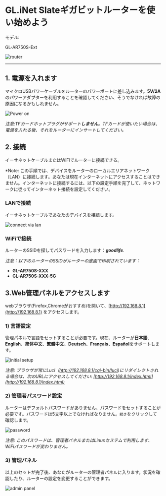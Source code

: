 # GL.iNet Slateギガビットルーターを使い始めよう

モデル:

GL-AR750S-Ext

![router](https://static.gl-inet.com/docs/jp/3/setup/slate/first-time_setup/router.jpg)



---

## 1. 電源を入れます 

マイクロUSBパワーケーブルをルーターのパワーポートに差し込みます。**5V/2A**のパワーアダプターを利用することを確認してください、そうでなければ故障の原因になるかもしれません。

![Power on](https://static.gl-inet.com/docs/en/3/setup/slate/first-time_setup/power1.jpg)



*注意:TFカードホットプラグがサポート**しません**。TFカードが使いたい場合は、電源を入れる後、それをルーターにインサートしてください。*



## 2. 接続 

イーサネットケーブルまたはWiFiでルーターに接続できる。

*Note: この手順では、デバイスをルーターのローカルエリアネットワーク（LAN）に接続します。あなたは現在インターネットにアクセスすることはできません。インターネットに接続するには、以下の設定手順を完了して、ネットワークに従ってインターネット接続を設定してください。



### LANで接続 
イーサネットケーブルであなたのデバイスを接続します。

![connect via lan](https://static.gl-inet.com/docs/en/3/setup/slate/first-time_setup/connect.jpg)



### WiFiで接続
ルーターのSSIDを探してパスワードを入力します：***goodlife***.

*注意：以下のルーターのSSIDがルーターの底面で印刷されています：*

- **GL-AR750S-XXX**
- **GL-AR750S-XXX-5G**




## 3.Web管理パネルをアクセスします

webブラウザ(Firefox,Chromeがおすすめ)を開いて、[http://192.168.8.1](http://192.168.8.1) をアクセスします。



### 1) 言語設定
管理パネルで言語をセットすることが必要です。現在、ルーターが**日本語**、**English**、**简体中文**、**繁體中文**、**Deutsch**、**Français**、**Español**をサポートします。

![initial setup](https://static.gl-inet.com/docs/jp/3/setup/slate/first-time_setup/welcome.png)

*注意: ブラウザが常にLuci（http://192.168.8.1/cgi-bin/luci)にリダイレクトされる場合は、次のURLにアクセスしてください: [http://192.168.8.1/index.html](http://192.168.8.1/index.html)*

  

### 2) 管理者パスワード設定
ルーターはデフォルトパスワードがありません、パスワードをセットすることが必要です。パスワードは5文字以上でなければなりません。`続き`をクリックして確認します。

![password](https://static.gl-inet.com/docs/jp/3/setup/slate/first-time_setup/password.png)

*注意: このパスワードは、管理者パネルまたはLinuxセステムで利用します、WiFiパスワードが変わりません。*



### 3) 管理パネル
以上のセットが完了後、あなたがルーターの管理者パネルに入ります。状況を確認したり、ルーターの設定を変更することができます。

![admin panel](https://static.gl-inet.com/docs/jp/3/setup/slate/first-time_setup/main_ui.png)
